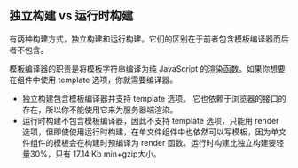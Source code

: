 ## 独立构建 vs 运行时构建

有两种构建方式，独立构建和运行构建。它们的区别在于前者包含模板编译器而后者不包含。

模板编译器的职责是将模板字符串编译为纯 JavaScript 的渲染函数。如果你想要在组件中使用 template 选项，你就需要编译器。

- 独立构建包含模板编译器并支持 template 选项。 它也依赖于浏览器的接口的存在，所以你不能使用它来为服务器端渲染。
- 运行时构建不包含模板编译器，因此不支持 template 选项，只能用 render 选项，但即使使用运行时构建，在单文件组件中也依然可以写模板，因为单文件组件的模板会在构建时预编译为 render 函数。运行时构建比独立构建要轻量30%，只有 17.14 Kb min+gzip大小。